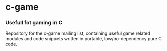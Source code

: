 c-game
======
### Usefull fot gaming in C

Repository for the c-game mailing list, containing useful game related modules and code snippets written in portable, low/no-dependency pure C code.

